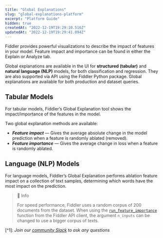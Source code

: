 ```yaml
---
title: "Global Explanations"
slug: "global-explanations-platform"
excerpt: "Platform Guide"
hidden: true
createdAt: "2022-12-19T19:29:10.516Z"
updatedAt: "2022-12-19T19:29:41.094Z"
---
```

Fiddler provides powerful visualizations to describe the impact of features in your model. Feature impact and importance can be found in either the Explain or Analyze tab.

Global explanations are available in the UI for **structured (tabular)** and **natural language (NLP)** models, for both classification and regression. They are also supported via API using the Fiddler Python package. Global explanations are available for both production and dataset queries.

## Tabular Models

For tabular models, Fiddler’s Global Explanation tool shows the impact/importance of the features in the model.

Two global explanation methods are available:

- **_Feature impact_** — Gives the average absolute change in the model prediction when a feature is randomly ablated (removed).
- **_Feature importance_** — Gives the average change in loss when a feature is randomly ablated.

## Language (NLP) Models

For language models, Fiddler’s Global Explanation performs ablation feature impact on a collection of text samples, determining which words have the most impact on the prediction.

> 📘 Info
> 
> For speed performance, Fiddler uses a random corpus of 200 documents from the dataset. When using the [`run_feature_importance`](https://api.fiddler.ai/#client-run_feature_importance) function from the Fiddler API client, the argument `n_inputs` can be changed to use a bigger corpus of texts.

[^1]\: _Join our [community Slack](https://www.fiddler.ai/slackinvite) to ask any questions_